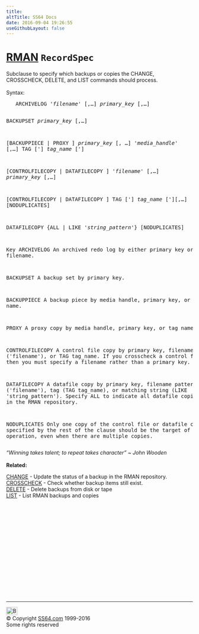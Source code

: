 ```yaml
---
title:
altTitle: SS64 Docs
date: 2016-09-04 19:26:55
useGithubLayout: false
---
```

<!-- #BeginLibraryItem "/Library/head_ora.lbi" --><!-- #EndLibraryItem --><h1><a href="rman.html">RMAN</a> <code>RecordSpec</code></h1>
<p>Subclause to specify which backups or copies the CHANGE, CROSSCHECK, DELETE, and LIST commands should process.<br>
<br>
Syntax:</p>
<pre>   ARCHIVELOG '<i>filename</i>' [,…] <i>primary_key</i> [,…]

   BACKUPSET <i>primary_key</i> [,…]

   [BACKUPPIECE | PROXY ] <i>primary_key</i> [, …] 
       '<i>media_handle</i>' [,…] TAG ['] <i>tag_name </i>[']

   [CONTROLFILECOPY | DATAFILECOPY ] '<i>filename</i>' [,…] <i>primary_key</i> [,…]

   [CONTROLFILECOPY | DATAFILECOPY ] TAG ['] <i>tag_name </i>['][,…] [NODUPLICATES]

   DATAFILECOPY {ALL | LIKE '<i>string_pattern</i>'} [NODUPLICATES]

Key
   ARCHIVELOG      An archived redo log by either primary key or filename.

   BACKUPSET       A backup set by primary key.

   BACKUPPIECE     A backup piece by media handle, primary key, or tag name.

   PROXY           A proxy copy by media handle, primary key, or tag name.

   CONTROLFILECOPY A control file copy by primary key, filename pattern ('filename'),
                   or TAG tag_name. If you crosscheck a control file copy, then you must
                   specify a filename rather than a primary key.

   DATAFILECOPY    A datafile copy by primary key, filename pattern ('filename'),
                   tag (TAG tag_name), or matching string (LIKE 'string_pattern').
                   Specify ALL to indicate all datafile copies recorded in the RMAN repository.

   NODUPLICATES    Only one copy of the control file or datafile copy specified by
                   the rest of the clause should be the target of the operation,
                   even when there are multiple copies.</pre>
<p><i class="quote">“Winning takes talent; to repeat takes character” ~ John Wooden</i><br><br>
<b>Related:</b></p>
<p><a href="rman_change.html">CHANGE</a> - Update the status of a backup in the RMAN repository.<br>
<a href="rman_crosscheck.html">CROSSCHECK</a> - Check whether backup items still exist.<br>
<a href="rman_delete.html">DELETE</a> - Delete backups from disk or tape<br>
<a href="rman_list.html">LIST</a> - List RMAN backups and copies</p><!-- #BeginLibraryItem "/Library/foot_ora.lbi" --><p>
<!-- oracle-footer -->
<ins class="adsbygoogle" style="display:inline-block;width:300px;height:250px" data-ad-client="ca-pub-6140977852749469" data-ad-slot="4275490898"></ins>
<script>
(adsbygoogle = window.adsbygoogle || []).push({});
</script></p>
<hr>
<div id="bl" class="footer"><a href="rman_recordspecifier.html#"><img src="../images/top.png" width="30" height="22" alt="Back to the Top"></a></div>
<div id="br" class="footer, tagline">© Copyright <a href="http://ss64.com/">SS64.com</a> 1999-2016<br>
Some rights reserved</div><!-- #EndLibraryItem -->
